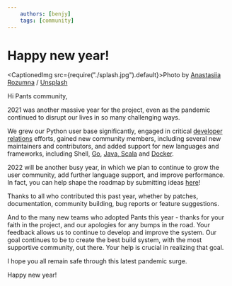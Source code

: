 ```yaml
---
    authors: [benjy]
    tags: [community]
---
```


# Happy new year!

<CaptionedImg src={require("./splash.jpg").default}>Photo by [Anastasiia Rozumna](https://unsplash.com/@rozumna?utm_source=ghost&utm_medium=referral&utm_campaign=api-credit) / [Unsplash](https://unsplash.com/?utm_source=ghost&utm_medium=referral&utm_campaign=api-credit)</CaptionedImg>

<!--truncate-->

Hi Pants community,

2021 was another massive year for the project, even as the pandemic continued to disrupt our lives in so many challenging ways.

We grew our Python user base significantly, engaged in critical [developer relations](https://www.pantsbuild.org/docs/media) efforts, gained new community members, including several new maintainers and contributors, and added support for new languages and frameworks, including Shell, [Go](../2021-11-10-golang-support-pants-28/index.md), [Java, Scala](../2021-11-22-automatically-unlocking-concurrent-builds-and-fine-grained-caching-on-the-jvm-with-dependency-inference/index.md) and [Docker](../2021-10-13-pants-pex-and-docker/index.md).

2022 will be another busy year, in which we plan to continue to grow the user community, add further language support, and improve performance. In fact, you can help shape the roadmap by submitting ideas [here](https://groups.google.com/g/pants-devel/c/UFt3Os--6ps/m/FCjGTnlRBQAJ)!

Thanks to all who contributed this past year, whether by patches, documentation, community building, bug reports or feature suggestions.

And to the many new teams who adopted Pants this year - thanks for your faith in the project, and our apologies for any bumps in the road. Your feedback allows us to continue to develop and improve the system. Our goal continues to be to create the best build system, with the most supportive community, out there. Your help is crucial in realizing that goal.

I hope you all remain safe through this latest pandemic surge.

Happy new year!